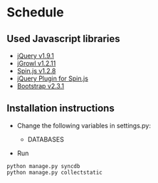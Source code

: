 # Schedule

## Used Javascript libraries
* [jQuery v1.9.1](http://jquery.com/)
* [jGrowl v1.2.11](https://github.com/stanlemon/jGrowl)
* [Spin.js v1.2.8](http://fgnass.github.com/spin.js/)
* [jQuery Plugin for Spin.js](https://gist.github.com/its-florida/1290439/)
* [Bootstrap v2.3.1](http://twitter.github.com/bootstrap/)

## Installation instructions

* Change the following variables in settings.py:
    * DATABASES

* Run
```
python manage.py syncdb
python manage.py collectstatic
```
